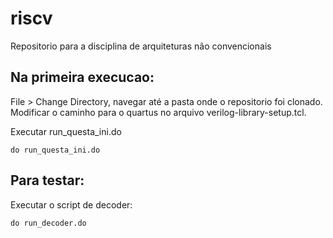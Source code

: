 # riscv
Repositorio para a disciplina de arquiteturas não convencionais


## Na primeira execucao: 
File > Change Directory, navegar até a pasta onde o repositorio foi clonado.
Modificar o caminho para o quartus no arquivo verilog-library-setup.tcl.

Executar run_questa_ini.do
```
do run_questa_ini.do
```

## Para testar:
Executar o script de decoder:
```
do run_decoder.do
```
